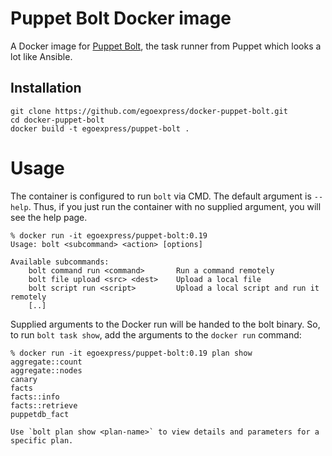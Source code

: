 # Puppet Bolt Docker image

A Docker image for [Puppet Bolt](https://puppet.com/products/puppet-bolt), the task runner from Puppet which looks a lot like Ansible.

## Installation

    git clone https://github.com/egoexpress/docker-puppet-bolt.git
    cd docker-puppet-bolt
    docker build -t egoexpress/puppet-bolt .
    
# Usage

The container is configured to run `bolt` via CMD. The default argument is `--help`. 
Thus, if you just run the container with no supplied argument, you will see the help page.

    % docker run -it egoexpress/puppet-bolt:0.19
    Usage: bolt <subcommand> <action> [options]

    Available subcommands:
        bolt command run <command>       Run a command remotely
        bolt file upload <src> <dest>    Upload a local file
        bolt script run <script>         Upload a local script and run it remotely
        [..]

Supplied arguments to the Docker run will be handed to the bolt binary. So, to run `bolt task show`,
add the arguments to the `docker run` command:

    % docker run -it egoexpress/puppet-bolt:0.19 plan show
    aggregate::count
    aggregate::nodes
    canary
    facts
    facts::info
    facts::retrieve
    puppetdb_fact

    Use `bolt plan show <plan-name>` to view details and parameters for a specific plan.
